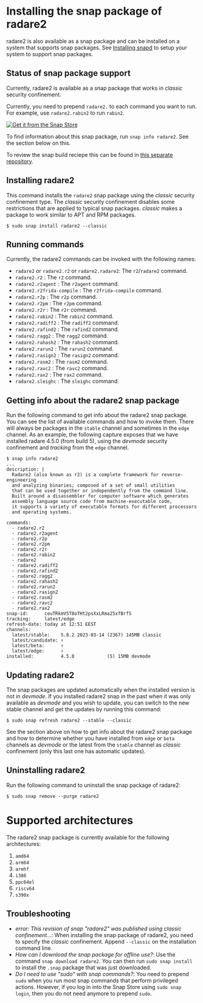 Installing the snap package of radare2
======================================
radare2 is also available as a snap package and can be installed on a system that supports snap packages. See [Installing snapd](https://snapcraft.io/docs/installing-snapd) to setup your system to support snap packages.

Status of snap package support
------------------------------
Currently, radare2 is available as a snap package that works in _classic_ security confinement.

Currently, you need to prepend `radare2.` to each command you want to run. For example, use `radare2.rabin2` to run `rabin2`.

[![Get it from the Snap Store](https://snapcraft.io/static/images/badges/en/snap-store-black.svg)](https://snapcraft.io/radare2)

To find information about this snap package, run `snap info radare2`. See the section below on this.

To review the snap build reciepe this can be found in [this separate repository](https://github.com/radareorg/radare2-snap).

Installing radare2
-----------------
This command installs the `radare2` snap package using the _classic_ security confinement type. The _classic_ security confinement disables some restrictions that are applied to typical snap packages. _classic_ makes a package to work similar to APT and RPM packages.

    $ sudo snap install radare2 --classic

Running commands
----------------

Currently, the radare2 commands can be invoked with the following names:

- `radare2` or `radare2.r2` or `radare2.radare2`: The `r2`/`radare2` command.
- `radare2.r2` : The `r2` command.
- `radare2.r2agent` : The `r2agent` command.
- `radare2.r2frida-compile` : The `r2frida-compile` command.
- `radare2.r2p` : The `r2p` command.
- `radare2.r2pm` : The `r2pm` command.
- `radare2.r2r` : The `r2r` command.
- `radare2.rabin2` : The `rabin2` command.
- `radare2.radiff2` : The `radiff2` command.
- `radare2.rafind2` : The `rafind2` command.
- `radare2.ragg2` : The `ragg2` command.
- `radare2.rahash2` : The `rahash2` command.
- `radare2.rarun2` : The `rarun2` command.
- `radare2.rasign2` : The `rasign2` command.
- `radare2.rasm2` : The `rasm2` command.
- `radare2.ravc2` : The `ravc2` command.
- `radare2.rax2` : The `rax2` command.
- `radare2.sleighc` : The `sleighc` command.

Getting info about the radare2 snap package
-------------------------------------------

Run the following command to get info about the radare2 snap package. You can see the list of available commands and how to invoke them. There will always be packages in the `stable` channel and sometimes in the `edge` channel. As an example, the following capture exposes that we have installed radare 4.5.0 (from build 5), using the _devmode_ security confinement and _tracking_ from the `edge` channel.

```
$ snap info radare2
...
description: |
  Radare2 (also known as r2) is a complete framework for reverse-engineering
  and analyzing binaries; composed of a set of small utilities
  that can be used together or independently from the command line.
  Built around a disassembler for computer software which generates
  assembly language source code from machine-executable code,
  it supports a variety of executable formats for different processors
  and operating systems.

commands:
  - radare2.r2
  - radare2.r2agent
  - radare2.r2p
  - radare2.r2pm
  - radare2.r2r
  - radare2.rabin2
  - radare2
  - radare2.radiff2
  - radare2.rafind2
  - radare2.ragg2
  - radare2.rahash2
  - radare2.rarun2
  - radare2.rasign2
  - radare2.rasm2
  - radare2.ravc2
  - radare2.rax2
snap-id:      ceuTRkmV5T8oTHt2psXxLRma25xfBrfS
tracking:     latest/edge
refresh-date: today at 12:51 EEST
channels:
  latest/stable:    5.8.2 2023-03-14 (2367) 145MB classic
  latest/candidate: ↑
  latest/beta:      ↑
  latest/edge:      ↑
installed:          4.5.0            (5) 15MB devmode
```

Updating radare2
----------------

The snap packages are updated automatically when the installed version is not in _devmode_.
If you installed radare2 snap in the past when it was only available as _devmode_ and you wish to update, you can switch to the new stable channel and get the updates by running this command:

    $ sudo snap refresh radare2 --stable --classic

See the section above on how to get info about the radare2 snap package and how to determine whether you have installed from `edge` or `beta` channels as _devmode_ or the latest from the `stable` channel as _classic_ confinement (only this last one has automatic updates).

Uninstalling radare2
--------------------
Run the following command to uninstall the snap package of radare2:

    $ sudo snap remove --purge radare2

Supported architectures
=======================
The radare2 snap package is currently available for the following architectures:

1. `amd64`
1. `arm64`
1. `armhf`
1. `i386`
1. `ppc64el`
1. `riscv64`
1. `s390x`

Troubleshooting
---------------

- _error: This revision of snap "radare2" was published using classic confinement..._: When installing the snap package of radare2, you need to specify the _classic_ confinement. Append `--classic` on the installation command line.
- _How can I download the snap package for offline use?_: Use the command `snap download radare2`. You can then run `sudo snap install` to install the `.snap` package that was just downloaded.
- _Do I need to use "sudo" with snap commands?_: You need to prepend `sudo` when you run most snap commands that perform privileged actions. However, if you log in into the Snap Store using `sudo snap login`, then you do not need anymore to prepend `sudo`.

